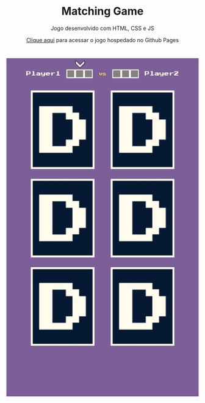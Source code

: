 <h1 align="center">Matching Game</h1>
<p align="center">Jogo desenvolvido com HTML, CSS e JS</p>
<p align="center">
<a href="https://danielmnunes.github.io/matching-game/">Clique aqui</a> para acessar o jogo hospedado no Github Pages</p>
<h1 align="center">
  <img alt="Foto preview" src="preview.jpeg" />
</h1>
